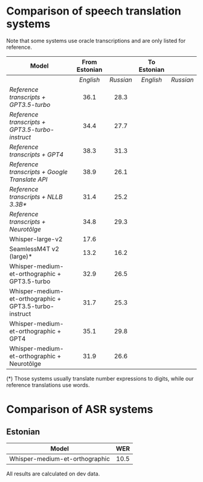 # Comparison of speech translation systems

Note that some systems use oracle transcriptions and are only listed for reference.

| Model                                                  | From Estonian |           | To Estonian      ||
|--------------------------------------------------------|:-------------:|:---------:|:-------------:|:---------:|
|                                                        |   *English*   | *Russian* | *English*     | *Russian* |
| _Reference transcripts + GPT3.5-turbo_                 |     36.1      |   28.3    | |
| _Reference transcripts + GPT3.5-turbo-instruct_        |     34.4      |   27.7    | |
| _Reference transcripts + GPT4_                         |     38.3      |   31.3    | |
| _Reference transcripts + Google Translate API_         |     38.9      |   26.1    | |
| _Reference transcripts + NLLB 3.3B*_                   |     31.4      |   25.2    | |
| _Reference transcripts + Neurotõlge_                   |     34.8      |   29.3    | |
| Whisper-large-v2                                       |     17.6      |           |             |         |
| SeamlessM4T v2 (large)*                                |     13.2      |   16.2    |             |         |
| Whisper-medium-et-orthographic + GPT3.5-turbo          |     32.9      |   26.5    |      |
| Whisper-medium-et-orthographic + GPT3.5-turbo-instruct |     31.7      |   25.3    |      |
| Whisper-medium-et-orthographic + GPT4                  |     35.1      |   29.8    |      |
| Whisper-medium-et-orthographic + Neurotõlge            |     31.9      |   26.6    |      |

(*) Those systems usually translate number expressions to digits, while our reference translations use words.

# Comparison of ASR systems

## Estonian

| Model | WER |
|-------|:----------:|
|Whisper-medium-et-orthographic | 10.5 |


All results are calculated on dev data.
